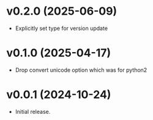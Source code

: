 v0.2.0 (2025-06-09)
===================

- Explicitly set type for version update

v0.1.0 (2025-04-17)
===================

- Drop convert unicode option which was for python2

v0.0.1 (2024-10-24)
===================

- Initial release.

